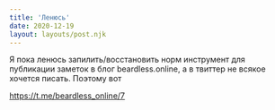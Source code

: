 ```yaml
---
title: 'Ленюсь'
date: 2020-12-19
layout: layouts/post.njk
---
```


Я пока ленюсь запилить/восстановить норм инструмент для публикации заметок в блог beardless.online, а в твиттер не всякое хочется писать. Поэтому вот

https://t.me/beardless_online/7